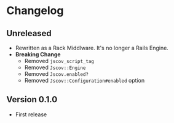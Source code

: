 # Changelog

## Unreleased

* Rewritten as a Rack Middlware. It's no longer a Rails Engine.
* **Breaking Change**
  * Removed `jscov_script_tag`
  * Removed `Jscov::Engine`
  * Removed `Jscov.enabled?`
  * Removed `Jscov::Configuration#enabled` option

## Version 0.1.0

* First release
